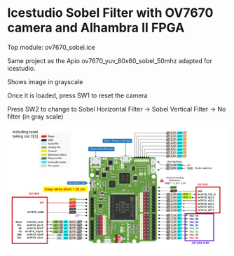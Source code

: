 # Icestudio Sobel Filter with OV7670 camera and Alhambra II FPGA
  
Top module: ov7670_sobel.ice

  Same project as the Apio ov7670_yuv_80x60_sobel_50mhz adapted for icestudio.

  Shows image in grayscale
  
  Once it is loaded, press SW1 to reset the camera
  
  Press SW2 to change to Sobel Horizontal Filter -> Sobel Vertical Filter -> No filter (in gray scale)
  
  ![OV7670 camera and alhambra pin connection](../ov7670_alhambra_interface.png)
  
  
